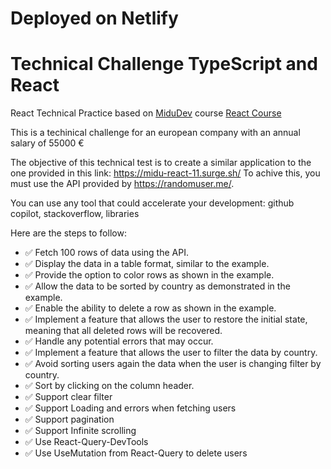 # Deployed on Netlify
[](techchallenge-tablesorting.netlify.app)

# Technical Challenge TypeScript and React
React Technical Practice based on [MiduDev](https://midu.dev) course
[React Course](https://www.youtube.com/playlist?list=PLUofhDIg_38q4D0xNWp7FEHOTcZhjWJ29)

This is a techinical challenge for an european company with an annual salary of 55000 €

The objective of this technical test is to create a similar application to the one provided in this link: https://midu-react-11.surge.sh/
To achive this, you must use the API provided by https://randomuser.me/.

You can use any tool that could accelerate your development: github copilot, stackoverflow, libraries

Here are the steps to follow:

- ✅ Fetch 100 rows of data using the API.
- ✅ Display the data in a table format, similar to the example.
- ✅ Provide the option to color rows as shown in the example.
- ✅ Allow the data to be sorted by country as demonstrated in the example.
- ✅ Enable the ability to delete a row as shown in the example.
- ✅ Implement a feature that allows the user to restore the initial state, meaning that all deleted rows will be recovered.
- ✅ Handle any potential errors that may occur.
- ✅ Implement a feature that allows the user to filter the data by country.
- ✅ Avoid sorting users again the data when the user is changing filter by country.
- ✅ Sort by clicking on the column header.
- ✅ Support clear filter
- ✅ Support Loading and errors when fetching users
- ✅ Support pagination
- ✅ Support Infinite scrolling
- ✅ Use React-Query-DevTools
- ✅ Use UseMutation from React-Query to delete users
  
